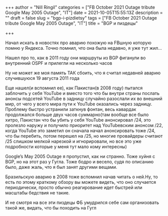 +++
author = "Nill Ringil"
categories = ["FB October 2021 Outage tribute Google May 2005 Outage", "IT"]
date = 2021-10-05T15:55:13Z
description = ""
draft = false
slug = "bgp-i-pizdietsy"
tags = ["FB October 2021 Outage tribute Google May 2005 Outage", "IT"]
title = "BGP и пиздецы"

+++


Начал искать в новостях про аварию похожую на FBшную которую помню у Яндекса. Точно помнил, что она была недавно, я уже тут жил…

Нашел про то, как в 2011 году они маршруты из BGP фиганули во внутренний OSPF и прилегли на несколько часов

Ну не может же моя память ТАК сбоить, что я считал недавней аварию случившуюся 19 августа 2011 года

Еще нашел(и вспомнил ее), как Пакистан(в 2008 году) пытался заблочить у себя YouTube и вместо того что бы внутри страны послать анонсы подсетей YouTube в задницу случайно разослали их во внешний мир, от чего у всего мира пути к YouTube оказались через задницу. Проблему быстро устранили заткнув фонтан, весь кавардак продолжался больше двух часов суммарно(там вообще все было хитро, Пакистан что бы убить у себя YouTube анонсировал /24, это пролезло наружу и получило приоритет над YouTubeвским анонсом /22, когда YouTube это заметил он сначала начал анонсировать тоже /24, что бы перебить, потом перешел на /25, но многие провайдеры считают /25 слишком мелкой нарезкой и игнорировали, но все это уже подробности которые у меня тут мало кому интересны)

Google’s May 2005 Outage я пропустил, как ни странно. Тоже хуйня с BGP, но на этот раз у Гугла. Тоже бодро и весело, судя по описанию было, даже жаль, что я был занят другими вещами.

Бразильскую аварию в 2008 тоже вспомнил начав читать о ней.Ну, то есть по этому краткому обзору вы можете видеть, что оно случается периодически, просто обычно реагирование идет быстрей или масштабы бедствия не такие.

И не смотря на все эти пиздецы ФБ умудрился себе сам организовать такой же, видать, что бы походить на Гугл



